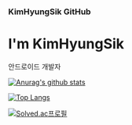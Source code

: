 ### KimHyungSik GitHub

I'm KimHyungSik
=======
안드로이드 개발자 

[![Anurag's github stats](https://github-readme-stats.vercel.app/api?username=KimHyungSik)](https://github.com/anuraghazra/github-readme-stats)

[![Top Langs](https://github-readme-stats.vercel.app/api/top-langs/?username=KimHyungSik&layout=compact)](https://github.com/anuraghazra/github-readme-stats)

[![Solved.ac프로필](http://mazassumnida.wtf/api/v2/generate_badge?boj=goust2001c)](https://solved.ac/goust2001c)
